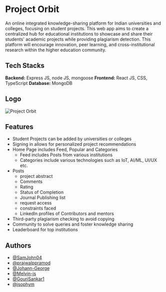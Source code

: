 # Project Orbit

An online integrated knowledge-sharing platform for Indian universities and colleges, focusing on student projects. This web app aims to create a centralized hub for educational institutions to showcase and share their students' academic projects while providing plagiarism detection. This platform will encourage innovation, peer learning, and cross-institutional research within the higher education community.

## Tech Stacks

**Backend:** Express JS, node JS, mongoose
**Frontend:** React JS, CSS, TypeScript
**Database:** MongoDB

## Logo 
![Project Orbit](https://github.com/SamJohn04/code-craft-sih/assets/116499807/fbf08c8f-ebb1-4d0a-abec-561a060479ce)

## Features
- Student Projects can be added by universities or colleges
- Signing in allows for personalized project recommendations
- Home Page includes Feed, Popular and Categories
   * Feed includes Posts from various institutions
   * Categories include various technologies such as IoT, AI/ML, UI/UX etc.
- Posts 
   * project abstract
   * Comments
   * Rating
   * Status of Completion
   * Journal Publishing list
   * request access
   * constraints faced
   * LinkedIn profiles of Contributors and mentors
- Third-party plagiarism checking to avoid copying
- Community to solve queries and foster knowledge sharing
- Leaderboard for top institutions

## Authors

- [@SamJohn04](https://github.com/SamJohn04)
- [@prajwalppramod](https://github.com/prajwalppramod)
- [@Johann-George](https://github.com/Johann-George)
- [@Melvin-js](https://github.com/Melvin-js)
- [@GouriSankar1](https://github.com/GouriSankar1)
- [@jsophym](https://github.com/jsophym)

